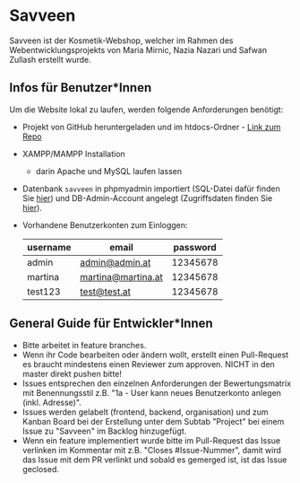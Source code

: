 # Savveen

Savveen ist der Kosmetik-Webshop, welcher im Rahmen des Webentwicklungsprojekts von Maria Mirnic, Nazia Nazari und Safwan Zullash erstellt wurde.

## Infos für Benutzer\*Innen

Um die Website lokal zu laufen, werden folgende Anforderungen benötigt:

- Projekt von GitHub heruntergeladen und im htdocs-Ordner - [Link zum Repo](https://github.com/wi21b030/Savveen)
- XAMPP/MAMPP Installation
  - darin Apache und MySQL laufen lassen
- Datenbank `savveen` in phpmyadmin importiert (SQL-Datei dafür finden Sie [hier](./Backend/config/savveen.sql)) und DB-Admin-Account angelegt (Zugriffsdaten finden Sie [hier](./Backend/config/dbaccess.php)).
- Vorhandene Benutzerkonten zum Einloggen:

  | username | email              | password |
  | -------- | ------------------ | -------- |
  | admin    | admin@admin.at     | 12345678 |
  | martina  | martina@martina.at | 12345678 |
  | test123  | test@test.at       | 12345678 |

## General Guide für Entwickler\*Innen

- Bitte arbeitet in feature branches.
- Wenn ihr Code bearbeiten oder ändern wollt, erstellt einen Pull-Request es braucht mindestens einen Reviewer zum approven. NICHT in den master direkt pushen bitte!
- Issues entsprechen den einzelnen Anforderungen der Bewertungsmatrix mit Benennungsstil z.B. "1a - User kann neues Benutzerkonto anlegen (inkl. Adresse)".
- Issues werden gelabelt (frontend, backend, organisation) und zum Kanban Board bei der Erstellung unter dem Subtab "Project" bei einem Issue zu "Savveen" im Backlog hinzugefügt.
- Wenn ein feature implementiert wurde bitte im Pull-Request das Issue verlinken im Kommentar mit z.B. "Closes #Issue-Nummer", damit wird das Issue mit dem PR verlinkt und sobald es gemerged ist, ist das Issue geclosed.
